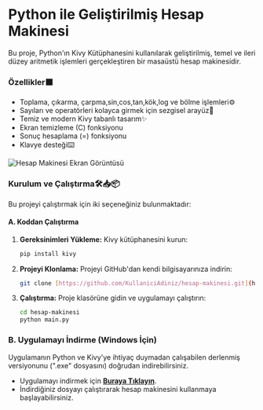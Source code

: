 # Python ile Geliştirilmiş Hesap Makinesi
Bu proje, Python'ın Kivy Kütüphanesini kullanılarak geliştirilmiş, temel ve ileri düzey aritmetik işlemleri gerçekleştiren bir masaüstü hesap makinesidir.

### Özellikler⬛
* Toplama, çıkarma, çarpma,sin,cos,tan,kök,log ve bölme işlemleri⚙️
* Sayıları ve operatörleri kolayca girmek için sezgisel arayüz📲
* Temiz ve modern Kivy tabanlı tasarım✨
* Ekran temizleme (C) fonksiyonu
* Sonuç hesaplama (=) fonksiyonu
* Klavye desteği⌨️

![Hesap Makinesi Ekran Görüntüsü](İmage/.png)

### Kurulum ve Çalıştırma🛠️📥📦
Bu projeyi çalıştırmak için iki seçeneğiniz bulunmaktadır:

#### A. Koddan Çalıştırma
1.  **Gereksinimleri Yükleme:** Kivy kütüphanesini kurun:
    ```bash
    pip install kivy
    ```
2.  **Projeyi Klonlama:** Projeyi GitHub'dan kendi bilgisayarınıza indirin:
    ```bash
    git clone [https://github.com/KullaniciAdiniz/hesap-makinesi.git](https://github.com/KullaniciAdiniz/hesap-makinesi.git)
    ```
3.  **Çalıştırma:** Proje klasörüne gidin ve uygulamayı çalıştırın:
    ```bash
    cd hesap-makinesi
    python main.py
    ```
### B. Uygulamayı İndirme (Windows İçin)
Uygulamanın Python ve Kivy'ye ihtiyaç duymadan çalışabilen derlenmiş versiyonunu (".exe" dosyasını) doğrudan indirebilirsiniz.

* Uygulamayı indirmek için **[Buraya Tıklayın](https://github.com/EagleSoft461/Calculator-Projects/releases/tag/v1.0.0)**.
* İndirdiğiniz dosyayı çalıştırarak hesap makinesini kullanmaya başlayabilirsiniz.
